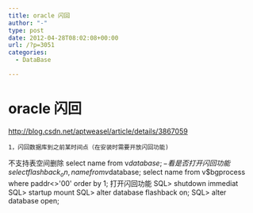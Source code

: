 ```yaml
---
title: oracle 闪回
author: "-"
type: post
date: 2012-04-28T08:02:08+00:00
url: /?p=3051
categories:
  - DataBase

---
```

# oracle 闪回
<http://blog.csdn.net/aptweasel/article/details/3867059>


  
    1，闪回数据库到之前某时间点（在安装时需要开放闪回功能) 
 不支持表空间删除
 select name from v$database;
 -看是否打开闪回功能
 select flashback_on,name from v$database;
 select name from v$bgprocess where paddr<>'00' order by 1;
 打开闪回功能
 SQL> shutdown immediat
 SQL> startup mount
 SQL> alter database flashback on;
 SQL> alter database open;
  
